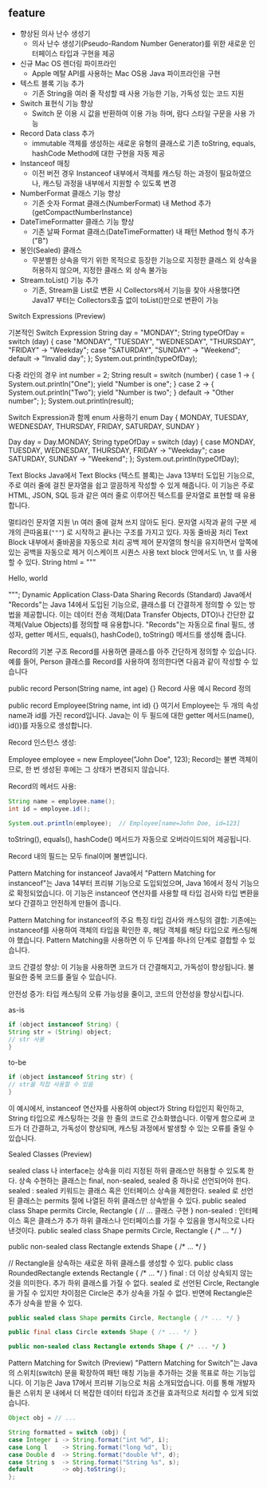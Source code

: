 ## feature
- 향상된 의사 난수 생성기 
  - 의사 난수 생성기(Pseudo-Random Number Generator)를 위한 새로운 인터페이스 타입과 구현을 제공
- 신규 Mac OS 렌더링 파이프라인
  - Apple 메탈 API를 사용하는 Mac OS용 Java 파이프라인을 구현
- 텍스트 블록 기능 추가
  - 기존 String을 여러 줄 작성할 때 사용 가능한 기능, 가독성 있는 코드 지원
- Switch 표현식 기능 향상
  - Switch 문 이용 시 값을 반환하여 이용 가능 하며, 람다 스타일 구문을 사용 가능
- Record Data class 추가
  - immutable 객체를 생성하는 새로운 유형의 클래스로 기존 toString, equals, hashCode Method에 대한 구현을 자동 제공
- Instanceof 매칭
  - 이전 버전 경우 Instanceof 내부에서 객체를 캐스팅 하는 과정이 필요하였으나, 캐스팅 과정을 내부에서 지원할 수 있도록 변경
- NumberFormat 클래스 기능 향상
  - 기존 숫자 Format 클래스(NumberFormat) 내 Method 추가(getCompactNumberInstance)
- DateTimeFormatter 클래스 기능 향상
  - 기존 날짜 Format 클래스(DateTimeFormatter) 내 패턴 Method 형식 추가("B")
- 봉인(Sealed) 클래스
  - 무분별한 상속을 막기 위한 목적으로 등장한 기능으로 지정한 클래스 외 상속을 허용하지 않으며, 지정한 클래스 외 상속 불가능
- Stream.toList() 기능 추가
  - 기존, Stream을 List로 변환 시 Collectors에서 기능을 찾아 사용했다면 Java17 부터는 Collectors호출 없이 toList()만으로 변환이 가능

Switch Expressions (Preview)


기본적인 Switch Expression
String day = "MONDAY";
String typeOfDay = switch (day) {
case "MONDAY", "TUESDAY", "WEDNESDAY", "THURSDAY", "FRIDAY" -> "Weekday";
case "SATURDAY", "SUNDAY" -> "Weekend";
default -> "Invalid day";
};
System.out.println(typeOfDay);


다중 라인의 경우
int number = 2;
String result = switch (number) {
case 1 -> {
System.out.println("One");
yield "Number is one";
}
case 2 -> {
System.out.println("Two");
yield "Number is two";
}
default -> "Other number";
};
System.out.println(result);


Switch Expression과 함께 enum 사용하기
enum Day { MONDAY, TUESDAY, WEDNESDAY, THURSDAY, FRIDAY, SATURDAY, SUNDAY }

Day day = Day.MONDAY;
String typeOfDay = switch (day) {
case MONDAY, TUESDAY, WEDNESDAY, THURSDAY, FRIDAY -> "Weekday";
case SATURDAY, SUNDAY -> "Weekend";
};
System.out.println(typeOfDay);




Text Blocks
Java에서 Text Blocks (텍스트 블록)는 Java 13부터 도입된 기능으로, 주로 여러 줄에 걸친 문자열을 쉽고 깔끔하게 작성할 수 있게 해줍니다. 이 기능은 주로 HTML, JSON, SQL 등과 같은 여러 줄로 이루어진 텍스트를 문자열로 표현할 때 유용합니다.

멀티라인 문자열 지원
\n 여러 줄에 걸쳐 쓰지 않아도 된다.
문자열 시작과 끝의 구분
세 개의 큰따옴표(`"""`) 로 시작하고 끝나는 구조를 가지고 있다.
자동 줄바꿈 처리
Text Block 내부에서 줄바꿈을 자동으로 처리
공백 제어
문자열의 형식을 유지하면서 앞쪽에 있는 공백을 자동으로 제거
이스케이프 시퀀스 사용
text block 안에서도 \n, \t 를 사용할 수 있다.
String html = """
<html>
<body>
<p>Hello, world</p>
</body>
</html>
""";
Dynamic Application Class-Data Sharing
Records (Standard)
Java에서 "Records"는 Java 14에서 도입된 기능으로, 클래스를 더 간결하게 정의할 수 있는 방법을 제공합니다. 이는 데이터 전송 객체(Data Transfer Objects, DTO)나 간단한 값 객체(Value Objects)를 정의할 때 유용합니다. "Records"는 자동으로 final 필드, 생성자, getter 메서드, equals(), hashCode(), toString() 메서드를 생성해 줍니다.

Record의 기본 구조
Record를 사용하면 클래스를 아주 간단하게 정의할 수 있습니다. 예를 들어, Person 클래스를 Record를 사용하여 정의한다면 다음과 같이 작성할 수 있습니다

public record Person(String name, int age) {}
Record 사용 예시
Record 정의

public record Employee(String name, int id) {}
여기서 Employee는 두 개의 속성 name과 id를 가진 record입니다. Java는 이 두 필드에 대한 getter 메서드(name(), id())를 자동으로 생성합니다.



Record 인스턴스 생성:

Employee employee = new Employee("John Doe", 123);
Record는 불변 객체이므로, 한 번 생성된 후에는 그 상태가 변경되지 않습니다.



Record의 메서드 사용:

```java
String name = employee.name();
int id = employee.id();

System.out.println(employee);  // Employee[name=John Doe, id=123]
```
toString(), equals(), hashCode() 메서드가 자동으로 오버라이드되어 제공됩니다.

Record 내의 필드는 모두 final이며 불변입니다.


Pattern Matching for instanceof
Java에서 "Pattern Matching for instanceof"는 Java 14부터 프리뷰 기능으로 도입되었으며, Java 16에서 정식 기능으로 확정되었습니다. 이 기능은 instanceof 연산자를 사용할 때 타입 검사와 타입 변환을 보다 간결하고 안전하게 만들어 줍니다.

Pattern Matching for instanceof의 주요 특징
타입 검사와 캐스팅의 결합: 기존에는 instanceof를 사용하여 객체의 타입을 확인한 후, 해당 객체를 해당 타입으로 캐스팅해야 했습니다. Pattern Matching을 사용하면 이 두 단계를 하나의 단계로 결합할 수 있습니다.

코드 간결성 향상: 이 기능을 사용하면 코드가 더 간결해지고, 가독성이 향상됩니다. 불필요한 중복 코드를 줄일 수 있습니다.

안전성 증가: 타입 캐스팅의 오류 가능성을 줄이고, 코드의 안전성을 향상시킵니다.

as-is
```java
if (object instanceof String) {
String str = (String) object;
// str 사용
}
```


to-be
```java
if (object instanceof String str) {
// str을 직접 사용할 수 있음
}
```
이 예시에서, instanceof 연산자를 사용하여 object가 String 타입인지 확인하고, String 타입으로 캐스팅하는 것을 한 줄의 코드로 간소화했습니다. 이렇게 함으로써 코드가 더 간결하고, 가독성이 향상되며, 캐스팅 과정에서 발생할 수 있는 오류를 줄일 수 있습니다.

Sealed Classes (Preview)

sealed class 나 interface는 상속을 미리 지정된 하위 클래스만 허용할 수 있도록 한다.
상속 수현하는 클래스는 final, non-sealed, sealed 중 하나로 선언되어야 한다.
sealed  : sealed 키워드는 클래스 혹은 인터페이스 상속을 제한한다.  sealed 로 선언된 클래스는 permits 절에 나열된 하위 클래스만 상속받을 수 있다.
public sealed class Shape permits Circle, Rectangle {
// ... 클래스 구현
}
non-sealed  : 인터페이스 혹은 클래스가 추가 하위 클래스나 인터페이스를 가질 수  있음을 명시적으로 나타낸것이다.
public sealed class Shape permits Circle, Rectangle { /* ... */ }

public non-sealed class Rectangle extends Shape { /* ... */ }

// Rectangle을 상속하는 새로운 하위 클래스를 생성할 수 있다.
public class RoundedRectangle extends Rectangle { /* ... */ }
final  : 더 이상 상속되지 않는 것을 의미한다. 추가 하위 클래스를 가질 수 없다.
sealed 로 선언된 Circle, Rectangle 을 가질 수 있지만 차이점은 Circle은 추가 상속을 가질 수 없다. 반면에 Rectangle은 추가 상속을 받을 수 있다.
```java
public sealed class Shape permits Circle, Rectangle { /* ... */ }

public final class Circle extends Shape { /* ... */ }

public non-sealed class Rectangle extends Shape { /* ... */ }

```
Pattern Matching for Switch (Preview)
"Pattern Matching for Switch"는 Java의 스위치(switch) 문을 확장하여 패턴 매칭 기능을 추가하는 것을 목표로 하는 기능입니다. 이 기능은 Java 17에서 프리뷰 기능으로 처음 소개되었습니다. 이를 통해 개발자들은 스위치 문 내에서 더 복잡한 데이터 타입과 조건을 효과적으로 처리할 수 있게 되었습니다.

```java
Object obj = // ...

String formatted = switch (obj) {
case Integer i -> String.format("int %d", i);
case Long l    -> String.format("long %d", l);
case Double d  -> String.format("double %f", d);
case String s  -> String.format("String %s", s);
default        -> obj.toString();
};
```

